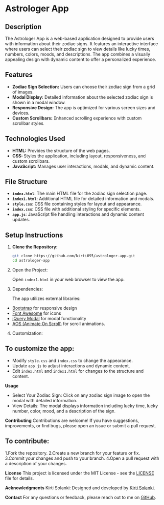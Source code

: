# Astrologer App

## Description

The Astrologer App is a web-based application designed to provide users with information about their zodiac signs. It features an interactive interface where users can select their zodiac sign to view details like lucky times, numbers, colors, moods, and descriptions. The app combines a visually appealing design with dynamic content to offer a personalized experience.

## Features

- **Zodiac Sign Selection:** Users can choose their zodiac sign from a grid of images.
- **Modal Display:** Detailed information about the selected zodiac sign is shown in a modal window.
- **Responsive Design:** The app is optimized for various screen sizes and devices.
- **Custom Scrollbars:** Enhanced scrolling experience with custom scrollbar styles.

## Technologies Used

- **HTML:** Provides the structure of the web pages.
- **CSS:** Styles the application, including layout, responsiveness, and custom scrollbars.
- **JavaScript:** Manages user interactions, modals, and dynamic content.

## File Structure

- **`index.html`**: The main HTML file for the zodiac sign selection page.
- **`index1.html`**: Additional HTML file for detailed information and modals.
- **`style.css`**: CSS file containing styles for layout and appearance.
- **`index.css`**: CSS file with additional styling for specific elements.
- **`app.js`**: JavaScript file handling interactions and dynamic content updates.

## Setup Instructions

1. **Clone the Repository:**

   ```bash
   git clone https://github.com/kirti095/astrologer-app.git
   cd astrologer-app

2. Open the Project:

   Open `index1.html` in your web browser to view the app.

3. Dependencies:

   The app utilizes external libraries:

  * [Bootstrap](https://getbootstrap.com/) for responsive design
  * [Font Awesome](https://fontawesome.com/) for icons
  * [jQuery Modal](https://www.jquerymodal.com/) for modal functionality
  * [AOS (Animate On Scroll)](https://michalsnik.github.io/aos/) for scroll animations.

4. Customization:

## To customize the app:

  * Modify `style.css` and `index.css` to change the appearance.
  * Update `app.js` to adjust interactions and dynamic content.
  * Edit `index.html` and `index1.html` for changes to the structure and content.

**Usage**
  *  Select Your Zodiac Sign: Click on any zodiac sign image to open the modal with detailed information.
  *  View Details: The modal displays information including lucky time, lucky number, color, mood, and a description of the sign.

**Contributing**
   Contributions are welcome! If you have suggestions, improvements, or find bugs, please open an issue or submit a pull request.

## To contribute:

  1.Fork the repository.
  2.Create a new branch for your feature or fix.
  3.Commit your changes and push to your branch.
  4.Open a pull request with a description of your changes.  

**License**
    This project is licensed under the MIT License - see the [LICENSE](https://github.com/git/git-scm.com/blob/main/MIT-LICENSE.txt) file for details.

**Acknowledgments**
     Kirti Solanki: Designed and developed by [Kirti Solanki](https://github.com/kirti095).

**Contact**
For any questions or feedback, please reach out to me on [GitHub](https://github.com/kirti095).
